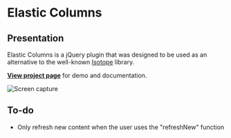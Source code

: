 Elastic Columns
===============

## Presentation

Elastic Columns is a jQuery plugin that was designed to be used as an alternative to the well-known [Isotope](isotope.metafizzy.co) library.

**[View project page](http://johansatge.github.io/elastic-columns/)** for demo and documentation.

![Screen capture](https://raw.github.com/johansatge/elastic-columns/master/screenshot.png)

## To-do

* Only refresh new content when the user uses the "refreshNew" function